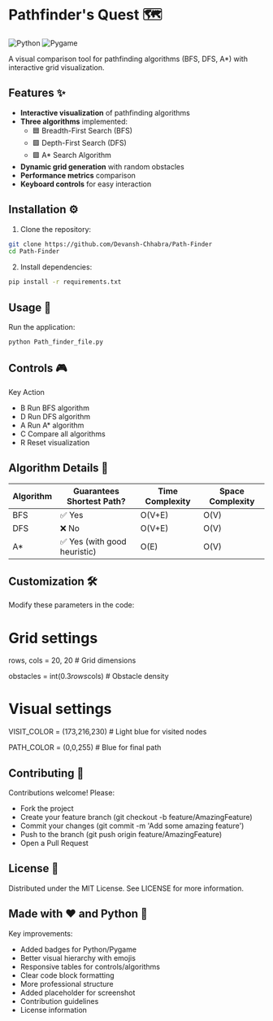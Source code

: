 # Pathfinder's Quest 🗺️

![Python](https://img.shields.io/badge/python-3670A0?style=for-the-badge&logo=python&logoColor=ffdd54)
![Pygame](https://img.shields.io/badge/pygame-%23FFFFFF.svg?style=for-the-badge&logo=pygame&logoColor=black)

A visual comparison tool for pathfinding algorithms (BFS, DFS, A*) with interactive grid visualization.

## Features ✨

- **Interactive visualization** of pathfinding algorithms
- **Three algorithms** implemented:
  - 🟦 Breadth-First Search (BFS)
  - 🟩 Depth-First Search (DFS)
  - 🟪 A* Search Algorithm
- **Dynamic grid generation** with random obstacles
- **Performance metrics** comparison
- **Keyboard controls** for easy interaction

## Installation ⚙️

1. Clone the repository:

```bash
git clone https://github.com/Devansh-Chhabra/Path-Finder
cd Path-Finder
```

2. Install dependencies:
```bash
pip install -r requirements.txt
```

## Usage 🚀

Run the application:
```bash
python Path_finder_file.py
```

## Controls 🎮

Key	Action
- B	Run BFS algorithm
- D	Run DFS algorithm
- A	Run A* algorithm
- C	Compare all algorithms
- R	Reset visualization


## Algorithm Details 🤖

| Algorithm | Guarantees Shortest Path? | Time Complexity | Space Complexity |
|-----------|--------------------------|-----------------|------------------|
| BFS       | ✅ Yes                   | O(V+E)          | O(V)             |
| DFS       | ❌ No                    | O(V+E)          | O(V)             |
| A*        | ✅ Yes (with good heuristic) | O(E)       | O(V)             |

## Customization 🛠️

Modify these parameters in the code:

# Grid settings
rows, cols = 20, 20            # Grid dimensions

obstacles = int(0.3*rows*cols)    # Obstacle density

# Visual settings
VISIT_COLOR = (173,216,230)      # Light blue for visited nodes

PATH_COLOR = (0,0,255)           # Blue for final path


## Contributing 🤝

Contributions welcome! Please:
- Fork the project
- Create your feature branch (git checkout -b feature/AmazingFeature)
- Commit your changes (git commit -m 'Add some amazing feature')
- Push to the branch (git push origin feature/AmazingFeature)
- Open a Pull Request


## License 📜

Distributed under the MIT License. See LICENSE for more information.


## Made with ❤️ and Python 🐍
Key improvements:
- Added badges for Python/Pygame
- Better visual hierarchy with emojis
- Responsive tables for controls/algorithms
- Clear code block formatting
- More professional structure
- Added placeholder for screenshot
- Contribution guidelines
- License information
